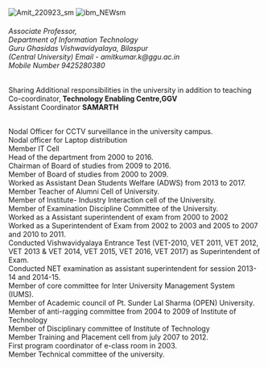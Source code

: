 ![Amit_220923_sm](https://github.com/khaskalamamit/khaskalamamit.github.io/assets/148521493/e8803442-c825-4b75-b7b4-91ac5739822d) 
![ibm_NEWsm](https://github.com/khaskalamamit/khaskalamamit.github.io/assets/148521493/5717304c-a05e-468d-a656-b462401fa0d4)
<p><h6>Associate Professor, <Br> Department of Information Technology
<br>Guru Ghasidas Vishwavidyalaya, Bilaspur<br>(Central University)
Email - amitkumar.k@ggu.ac.in
<br>Mobile Number 9425280380</h6></p>
<p> Sharing Additional responsibilities in the university in addition to teaching
<br>Co-coordinator,<b> Technology Enabling Centre,GGV</b>
<br>Assistant Coordinator <b>SAMARTH</b> </p>
<br>Nodal Officer for CCTV surveillance in the university campus.
<br>Nodal officer for Laptop distribution
<br>Member IT Cell
<br>Head of the department from 2000 to 2016.
<br>Chairman of Board of studies from 2009 to 2016.
<br>Member of Board of studies from 2000 to 2009.
<br>Worked as Assistant Dean Students Welfare (ADWS) from 2013 to 2017.
<br>Member Teacher of Alumni Cell of University.
<br>Member of Institute- Industry Interaction cell of the University.
<br>Member of Examination Discipline Committee of the University.
<br>Worked as a Assistant superintendent of exam from 2000 to 2002
<br>Worked as a Superintendent of Exam from 2002 to 2003 and 2005 to 2007 and
2010 to 2011.
<br>Conducted Vishwavidyalaya Entrance Test (VET-2010, VET 2011, VET 2012,
VET 2013 & VET 2014, VET 2015, VET 2016, VET 2017) as Superintendent
of Exam.
<br>Conducted NET examination as assistant superintendent for session 2013-14 and
2014-15.
<br>Member of core committee for Inter University Management System (IUMS).
<br>Member of Academic council of Pt. Sunder Lal Sharma (OPEN) University.
<br>Member of anti-ragging committee from 2004 to 2009 of Institute of Technology
<br>Member of Disciplinary committee of Institute of Technology
<br>Member Training and Placement cell from july 2007 to 2012.
<br>First program coordinator of e-class room in 2003.
<br>Member Technical committee of the university.

